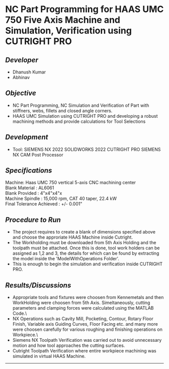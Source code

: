 # NC Part Programming for HAAS UMC 750 Five Axis Machine and Simulation, Verification using CUTRIGHT PRO  

## _Developer_
* Dhanush Kumar
* Abhinav

## _Objective_
* NC Part Programming, NC Simulation and Verification of Part with stiffners, webs, fillets and closed angle corners.
* HAAS UMC Simulation using CUTRIGHT PRO and developing a robust machining methods and provide calculations for Tool Selections

## _Development_
* Tool: SIEMENS NX 2022
        SOLIDWORKS 2022
        CUTRIGHT PRO
        SIEMENS NX CAM Post Processor

## _Specifications_
Machine: Haas UMC 750 vertical 5-axis CNC machining center\
Blank Material : AL6061\
Blank Provided : 4"x4"x4"x\
Machine Spindle : 15,000 rpm, CAT 40 taper, 22.4 kW\
Final Tolerance Achieved : +/- 0.001"

## _Procedure to Run_
* The project requires to create a blank of dimensions specified above and choose the approriate HAAS Machine inside Cutright.
* The Workholding must be downloaded from 5th Axis Holding and the toolpath must be attached. Once this is done, tool work holders can be assigned as 1,2 and 3, the details for which can be found by extracting the model inside the 'ModelWithOperations Folder'.
* This is enough to begin the simulation and verification inside CUTRIGHT PRO. 

## _Results/Discussions_
* Appropriate tools and fixtures were choosen from Kennemetals and then WorkHolding were choosen from 5th Axis. Simeltaneously, cutting parameters and clamping forces were calculated using the MATLAB Code.\
* NX Operations such as Cavity Mill, Pocketing, Contour, Rotary Floor Finish, Variable axis Guiding Curves, Floor Facing etc. and many more were choosen carefully for various roughing and finishing operations on Workpiece.\
* Siemens NX Toolpath Verification was carried out to avoid unnecessary motion and how tool approaches the cutting surfaces. 
* Cutright Toolpath Verification where entire workpiece machining was simulated in virtual HAAS Machine.

---


